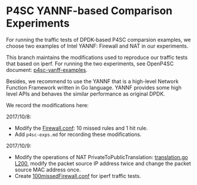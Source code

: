 # P4SC YANNF-based Comparison Experiments

For running the traffic tests of DPDK-based P4SC comparsion examples, 
we choose two examples of Intel YANNF: Firewall and NAT in our experiments.

This branch maintains the modifications used to reproduce our traffic tests
that based on iperf. For running the two experiments, see OpenP4SC document:
[p4sc-yanff-examples](https://github.com/Emil-501/OpenP4SC/blob/master/docs/DPDK/readme.md#p4sc-yanff-examples).

Besides, we recommend to use the YANNF that is a high-level Network Function 
Framework written in Go language. YANNF provides some high level APIs and 
behaves the similar performance as original DPDK.

We record the modifications here:

2017/10/8:
- Modify the [Firewall.conf](https://github.com/Wasdns/yanff/blob/master/examples/Firewall.conf):
10 missed rules and 1 hit rule.
- Add `p4sc-exps.md` for recording these modifications.

2017/10/9:
- Modify the operations of NAT PrivateToPublicTranslation: [translation.go L200](https://github.com/Wasdns/yanff/blob/master/examples/nat/translation.go#L200), modify the packet source IP address twice and change the packet source MAC address once.
- Create [100missedFirewall.conf](https://github.com/Wasdns/yanff/blob/master/examples/100missedFirewall.conf) for iperf traffic tests.
